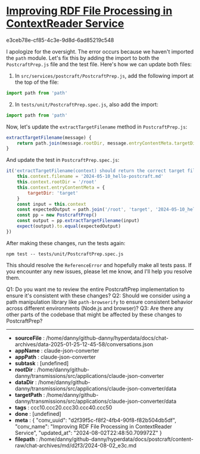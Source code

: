 # [Improving RDF File Processing in ContextReader Service](https://claude.ai/chat/d2f39f5c-f8f2-4fb4-90f8-f82b504db5df)

e3ceb78e-cf85-4c3e-9d8d-6ad85219c548

 I apologize for the oversight. The error occurs because we haven't imported the `path` module. Let's fix this by adding the import to both the `PostcraftPrep.js` file and the test file. Here's how we can update both files:

1. In `src/services/postcraft/PostcraftPrep.js`, add the following import at the top of the file:

```javascript
import path from 'path'
```

2. In `tests/unit/PostcraftPrep.spec.js`, also add the import:

```javascript
import path from 'path'
```

Now, let's update the `extractTargetFilename` method in `PostcraftPrep.js`:

```javascript
extractTargetFilename(message) {
    return path.join(message.rootDir, message.entryContentMeta.targetDir, this.extractSlug(message) + '.html')
}
```

And update the test in `PostcraftPrep.spec.js`:

```javascript
it('extractTargetFilename(context) should return the correct target filename', function () {
    this.context.filename = '2024-05-10_hello-postcraft.md'
    this.context.rootDir = '/root'
    this.context.entryContentMeta = {
        targetDir: 'target'
    }
    const input = this.context
    const expectedOutput = path.join('/root', 'target', '2024-05-10_hello-postcraft.html')
    const pp = new PostcraftPrep()
    const output = pp.extractTargetFilename(input)
    expect(output).to.equal(expectedOutput)
})
```

After making these changes, run the tests again:

```
npm test -- tests/unit/PostcraftPrep.spec.js
```

This should resolve the `ReferenceError` and hopefully make all tests pass. If you encounter any new issues, please let me know, and I'll help you resolve them.

Q1: Do you want me to review the entire PostcraftPrep implementation to ensure it's consistent with these changes?
Q2: Should we consider using a path manipulation library like `path-browserify` to ensure consistent behavior across different environments (Node.js and browser)?
Q3: Are there any other parts of the codebase that might be affected by these changes to PostcraftPrep?

---

* **sourceFile** : /home/danny/github-danny/hyperdata/docs/chat-archives/data-2025-01-25-12-45-58/conversations.json
* **appName** : claude-json-converter
* **appPath** : claude-json-converter
* **subtask** : [undefined]
* **rootDir** : /home/danny/github-danny/transmissions/src/applications/claude-json-converter
* **dataDir** : /home/danny/github-danny/transmissions/src/applications/claude-json-converter/data
* **targetPath** : /home/danny/github-danny/transmissions/src/applications/claude-json-converter/data
* **tags** : ccc10.ccc20.ccc30.ccc40.ccc50
* **done** : [undefined]
* **meta** : {
  "conv_uuid": "d2f39f5c-f8f2-4fb4-90f8-f82b504db5df",
  "conv_name": "Improving RDF File Processing in ContextReader Service",
  "updated_at": "2024-08-02T22:48:50.709972Z"
}
* **filepath** : /home/danny/github-danny/hyperdata/docs/postcraft/content-raw/chat-archives/md/d2f3/2024-08-02_e3c.md